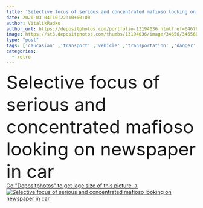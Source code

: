 ```yaml
---
title: 'Selective focus of serious and concentrated mafioso looking on newspaper in car '
date: 2020-03-04T10:22:10+00:00
author: VitalikRadko
author_url: https://depositphotos.com/portfolio-13194036.html?ref=64678756
image: https://st3.depositphotos.com/thumbs/13194036/image/34656/346560204/api_thumb_450.jpg?forcejpeg=true
type: "post"
tags: ['caucasian' ,'transport' ,'vehicle' ,'transportation' ,'danger' ,'brunette' ,'man' ,'european' ,'dangerous' ,'style' ,'retro' ,'vintage' ,'car' ,'coat' ,'emotion' ,'newspaper' ,'stylish' ,'emotional' ,'grey' ,'italian' ,'auto' ,'drive' ,'criminal' ,'profile' ,'serious' ,'handsome' ,'driver' ,'killer' ,'concentrated' ,'focused' ,'confident' ,'gangster' ,'mafia' ,'bandit' ,'good looking' ,'mafioso' ,'one person' ,'selective focus' ,'young adult' ,'steering wheel' ,'focus on background' ,'Flat Cap' ]
categories: 
  - retro
---
```

<div aling="center">
            <font size="60"> Selective focus of serious and concentrated mafioso looking on newspaper in car</font>   
</div>
<div>
    <a href='https://st3.depositphotos.com/thumbs/13194036/image/34656/346560204/api_thumb_450.jpg?forcejpeg=true?ref=64678756' target=_blank > Go "Depositphotos" to get lage size of this picture ->
        <img href='https://st3.depositphotos.com/thumbs/13194036/image/34656/346560204/api_thumb_450.jpg?forcejpeg=true?ref=64678756' src='https://st3.depositphotos.com/13194036/34656/i/950/depositphotos_346560204-stock-photo-selective-focus-serious-concentrated-mafioso.jpg?forcejpeg=true' alt='Selective focus of serious and concentrated mafioso looking on newspaper in car' >
    </a>
</div>
